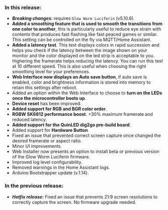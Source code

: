 <style>
  .footer {
    display: none;
  }
  .body {
    color: #202020;
    background-color: #F5F5F5;
  }
  .px-3 {
    padding-right: 30px !important;
    padding-left: 10px !important;
  }
  .my-5 {
    margin-top: 10px !important;
    margin-bottom: 10px !important;
  }
</style>


### In this release:

- ***Breaking changes***: requires `Glow Worm Luciferin` (v5.10.6).
- **Added a smoothing feature that is used to smooth the transitions from one color to another**,
  this is particularly useful to reduce eye strain with contents that produces fast flashing like fast peaced games or
  similar. This setting can be controlled on the fly via MQTT/Home Assistant.
- **Added a latency test**. This test displays colors in rapid succession and helps you check if the latency between the
  image shown on your monitor and the color displayed on the led strip is acceptable to you. Highering the framerate
  helps reducing the latency. You can run this test at 10 different speed. This is also useful when choosing the right
  smoothing level for your preferences.
- **Web Interface now displays an Auto save button**, if auto save is enabled, color and brightness information is
  stored into memory to retain this settings after reboot.
- Added an option within the Web Interface to choose to **turn on the LEDs once the microcontroller boots up**.
- **Device reset** has been improved.
- **Added support for RGB and BGR color order**.
- **RGBW SK6812 performance boost**. +30% maximum framerate and reduced latency.
- **Added support for the QuinLED dig2go pre-build board**.
- Added support for **Hardware Button**.
- Fixed an issue that prevented correct screen capture once changed the desired framerate or aspect ratio.
- Minor UI improvements.
- Web Installer now presents an option to install beta or previous version of the Glow Worm Luciferin firmware.
- Improved log level configurability.
- Removed warnings in the Home Assistant logs.
- Arduino Bootstrapper update (v.1.14).

### In the previous release:

- ***Hotfix release:*** Fixed an issue that prevents 21:9 screen resolutions to correctly capture the screen. No
  firmware upgrade needed.
